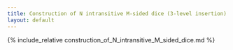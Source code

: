 ```yaml
---
title: Construction of N intransitive M-sided dice (3-level insertion)
layout: default
---
```


{% include_relative construction_of_N_intransitive_M_sided_dice.md %}
